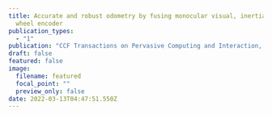 ```yaml
---
title: Accurate and robust odometry by fusing monocular visual, inertial, and
  wheel encoder
publication_types:
  - "1"
publication: "CCF Transactions on Pervasive Computing and Interaction, 2020, 2(4): 275-287."
draft: false
featured: false
image:
  filename: featured
  focal_point: ""
  preview_only: false
date: 2022-03-13T04:47:51.550Z
---
```

